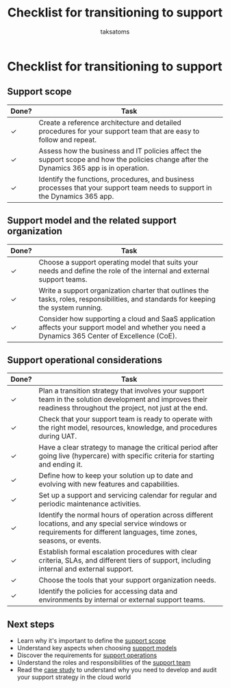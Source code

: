 ﻿---
title: Checklist for transitioning to support
description: This article is a checklist for transitioning to support at the end of an implementation project of a business solution. 
author: taksatoms
ms.author: edupont
ms.date: 01/31/2024
ms.topic: conceptual
ms.custom:
  - ai-seo-date: 01/31/2024
  - ai-gen-docs-bap
  - ai-gen-title
  - ai-gen-desc
content_well_notification: AI-contribution
---

# Checklist for transitioning to support

## Support scope

| Done? | Task |
| ----- | ---- |
| &check; | Create a reference architecture and detailed procedures for your support team that are easy to follow and repeat. |
| &check; | Assess how the business and IT policies affect the support scope and how the policies change after the Dynamics 365 app is in operation. |
| &check; | Identify the functions, procedures, and business processes that your support team needs to support in the Dynamics 365 app. |

## Support model and the related support organization

| Done? | Task |
| ----- | ---- |
| &check; | Choose a support operating model that suits your needs and define the role of the internal and external support teams. |
| &check; | Write a support organization charter that outlines the tasks, roles, responsibilities, and standards for keeping the system running. |
| &check; | Consider how supporting a cloud and SaaS application affects your support model and whether you need a Dynamics 365 Center of Excellence (CoE). |

## Support operational considerations

| Done? | Task |
| ----- | ---- |
| &check; | Plan a transition strategy that involves your support team in the solution development and improves their readiness throughout the project, not just at the end. |
| &check; | Check that your support team is ready to operate with the right model, resources, knowledge, and procedures during UAT. |
| &check; | Have a clear strategy to manage the critical period after going live (hypercare) with specific criteria for starting and ending it. |
| &check; | Define how to keep your solution up to date and evolving with new features and capabilities. |
| &check; | Set up a support and servicing calendar for regular and periodic maintenance activities. |
| &check; | Identify the normal hours of operation across different locations, and any special service windows or requirements for different languages, time zones, seasons, or events. |
| &check; | Establish formal escalation procedures with clear criteria, SLAs, and different tiers of support, including internal and external support. |
| &check; | Choose the tools that your support organization needs. |
| &check; | Identify the policies for accessing data and environments by internal or external support teams. |

## Next steps

- Learn why it's important to define the [support scope](transition-to-support-scope.md)
- Understand key aspects when choosing [support models](transition-to-support-models.md)
- Discover the requirements for [support operations](transition-to-support-operations.md)
- Understand the roles and responsibilities of the [support team](transition-to-support-team.md)
- Read the [case study](service-solution-case-study.md) to understand why you need to develop and audit your support strategy in the cloud world
